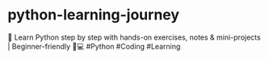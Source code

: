 # python-learning-journey
🚀 Learn Python step by step with hands-on exercises, notes & mini-projects | Beginner-friendly 🐍💻 #Python #Coding #Learning
